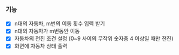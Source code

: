 ### 기능
- [x] n대의 자동차, m번의 이동 횟수 입력 받기 
- [x] n대의 자동차가 m번동안 이동 
- [x] 자동차의 전진 조건 설정 (0~9 사이의 무작위 숫자중 4 이상일 때만 전진)
- [x] 화면에 자동차 상태 출력
